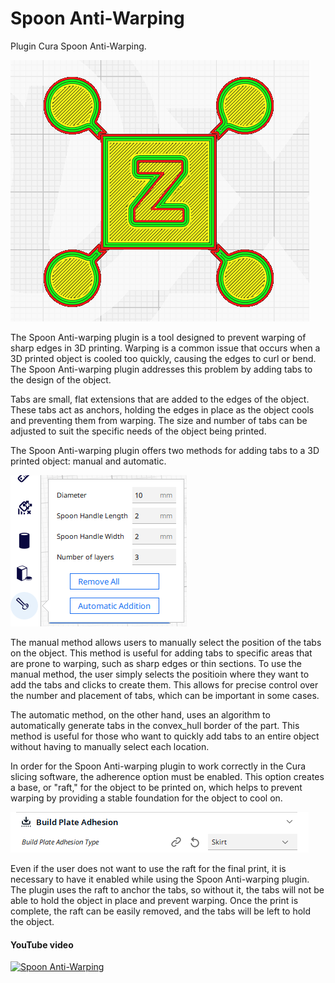 # Spoon Anti-Warping

Plugin Cura Spoon Anti-Warping.


![Spoon Anti-Warping](https://github.com/5axes/SpoonAntiWarping/blob/main/images/SpoonAntiWarping.png)

The Spoon Anti-warping plugin is a tool designed to prevent warping of sharp edges in 3D printing. Warping is a common issue that occurs when a 3D printed object is cooled too quickly, causing the edges to curl or bend. The Spoon Anti-warping plugin addresses this problem by adding tabs to the design of the object.

Tabs are small, flat extensions that are added to the edges of the object. These tabs act as anchors, holding the edges in place as the object cools and preventing them from warping. The size and number of tabs can be adjusted to suit the specific needs of the object being printed.


The Spoon Anti-warping plugin offers two methods for adding tabs to a 3D printed object: manual and automatic.

![Plugin Cura Spoon Anti-Warping. options](https://github.com/5axes/SpoonAntiWarping/blob/main/images/options.png)


The manual method allows users to manually select the position of the tabs on the object. This method is useful for adding tabs to specific areas that are prone to warping, such as sharp edges or thin sections. To use the manual method, the user simply selects the positioin where they want to add the tabs and clicks to create them. This allows for precise control over the number and placement of tabs, which can be important in some cases.

The automatic method, on the other hand, uses an algorithm to automatically generate tabs in the convex_hull border of the part. This method is useful for those who want to quickly add tabs to an entire object without having to manually select each location. 


In order for the Spoon Anti-warping plugin to work correctly in the Cura slicing software, the adherence option must be enabled. This option creates a base, or "raft," for the object to be printed on, which helps to prevent warping by providing a stable foundation for the object to cool on.

![Cura Adhesion option](https://github.com/5axes/SpoonAntiWarping/blob/main/images/adhesion.png)


Even if the user does not want to use the raft for the final print, it is necessary to have it enabled while using the Spoon Anti-warping plugin. The plugin uses the raft to anchor the tabs, so without it, the tabs will not be able to hold the object in place and prevent warping. Once the print is complete, the raft can be easily removed, and the tabs will be left to hold the object.


#### YouTube video

[![Spoon Anti-Warping](http://img.youtube.com/vi/K2niowptW7M/0.jpg)](http://www.youtube.com/watch?v=HK2niowptW7M)
